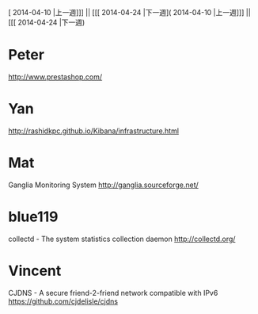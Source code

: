 [ 2014-04-10 |上一週]]] || [[[ 2014-04-24 |下一週]( 2014-04-10 |上一週]]] || [[[ 2014-04-24 |下一週)





# Peter

<http://www.prestashop.com/>  

# Yan 

<http://rashidkpc.github.io/Kibana/infrastructure.html>  

# Mat

Ganglia Monitoring System
<http://ganglia.sourceforge.net/>  

# blue119

collectd - The system statistics collection daemon
<http://collectd.org/>  

# Vincent

CJDNS - A secure friend-2-friend network compatible with IPv6
<https://github.com/cjdelisle/cjdns>  